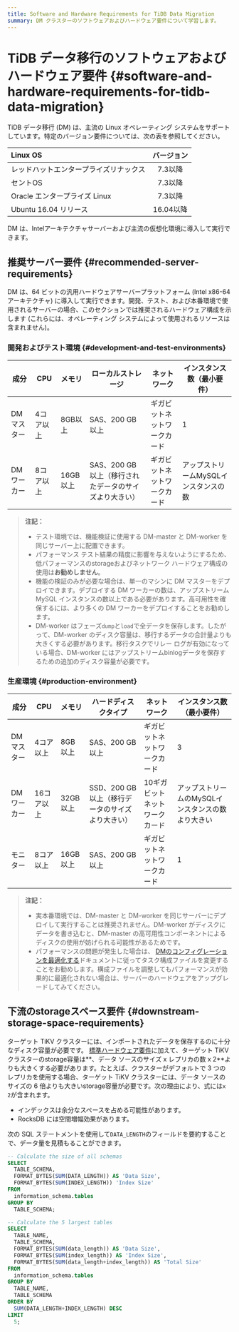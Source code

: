 ```yaml
---
title: Software and Hardware Requirements for TiDB Data Migration
summary: DM クラスターのソフトウェアおよびハードウェア要件について学習します。
---
```


# TiDB データ移行のソフトウェアおよびハードウェア要件 {#software-and-hardware-requirements-for-tidb-data-migration}

TiDB データ移行 (DM) は、主流の Linux オペレーティング システムをサポートしています。特定のバージョン要件については、次の表を参照してください。

| Linux OS              |  バージョン  |
| :-------------------- | :-----: |
| レッドハットエンタープライズリナックス   |  7.3以降  |
| セントOS                 |  7.3以降  |
| Oracle エンタープライズ Linux |  7.3以降  |
| Ubuntu 16.04 リリース     | 16.04以降 |

DM は、Intelアーキテクチャサーバーおよび主流の仮想化環境に導入して実行できます。

## 推奨サーバー要件 {#recommended-server-requirements}

DM は、64 ビットの汎用ハードウェアサーバープラットフォーム (Intel x86-64アーキテクチャ) に導入して実行できます。開発、テスト、および本番環境で使用されるサーバーの場合、このセクションでは推奨されるハードウェア構成を示します (これらには、オペレーティング システムによって使用されるリソースは含まれません)。

### 開発およびテスト環境 {#development-and-test-environments}

| 成分     | CPU   | メモリ    | ローカルストレージ                       | ネットワーク         | インスタンス数（最小要件）         |
| ------ | ----- | ------ | ------------------------------- | -------------- | --------------------- |
| DMマスター | 4コア以上 | 8GB以上  | SAS、200 GB以上                    | ギガビットネットワークカード | 1                     |
| DMワーカー | 8コア以上 | 16GB以上 | SAS、200 GB以上（移行されたデータのサイズより大きい） | ギガビットネットワークカード | アップストリームMySQLインスタンスの数 |

> **注記：**
>
> -   テスト環境では、機能検証に使用する DM-master と DM-worker を同じサーバー上に配置できます。
> -   パフォーマンス テスト結果の精度に影響を与えないようにするため、低パフォーマンスのstorageおよびネットワーク ハードウェア構成の使用は**お勧めしません**。
> -   機能の検証のみが必要な場合は、単一のマシンに DM マスターをデプロイできます。デプロイする DM ワーカーの数は、アップストリーム MySQL インスタンスの数以上である必要があります。高可用性を確保するには、より多くの DM ワーカーをデプロイすることをお勧めします。
> -   DM-worker はフェーズ`dump`と`load`で全データを保存します。したがって、DM-worker のディスク容量は、移行するデータの合計量よりも大きくする必要があります。移行タスクでリレー ログが有効になっている場合、DM-worker にはアップストリームbinlogデータを保存するための追加のディスク容量が必要です。

### 生産環境 {#production-environment}

| 成分     | CPU    | メモリ    | ハードディスクタイプ                   | ネットワーク           | インスタンス数（最小要件）               |
| ------ | ------ | ------ | ---------------------------- | ---------------- | --------------------------- |
| DMマスター | 4コア以上  | 8GB以上  | SAS、200 GB以上                 | ギガビットネットワークカード   | 3                           |
| DMワーカー | 16コア以上 | 32GB以上 | SSD、200 GB以上（移行データのサイズより大きい） | 10ギガビットネットワークカード | アップストリームのMySQLインスタンスの数より大きい |
| モニター   | 8コア以上  | 16GB以上 | SAS、200 GB以上                 | ギガビットネットワークカード   | 1                           |

> **注記：**
>
> -   実本番環境では、DM-master と DM-worker を同じサーバーにデプロイして実行することは推奨されません。DM-worker がディスクにデータを書き込むと、DM-master の高可用性コンポーネントによるディスクの使用が妨げられる可能性があるためです。
> -   パフォーマンスの問題が発生した場合は、 [DMのコンフィグレーションを最適化する](/dm/dm-tune-configuration.md)ドキュメントに従ってタスク構成ファイルを変更することをお勧めします。構成ファイルを調整してもパフォーマンスが効果的に最適化されない場合は、サーバーのハードウェアをアップグレードしてみてください。

## 下流のstorageスペース要件 {#downstream-storage-space-requirements}

ターゲット TiKV クラスターには、インポートされたデータを保存するのに十分なディスク容量が必要です。 [標準ハードウェア要件](/hardware-and-software-requirements.md)に加えて、ターゲット TiKV クラスターのstorage容量は**、データ ソースのサイズ x レプリカの数 x 2**よりも大きくする必要があります。たとえば、クラスターがデフォルトで 3 つのレプリカを使用する場合、ターゲット TiKV クラスターには、データ ソースのサイズの 6 倍よりも大きいstorage容量が必要です。次の理由により、式には`x 2`が含まれます。

-   インデックスは余分なスペースを占める可能性があります。
-   RocksDB には空間増幅効果があります。

次の SQL ステートメントを使用して`DATA_LENGTH`のフィールドを要約することで、データ量を見積もることができます。

```sql
-- Calculate the size of all schemas
SELECT
  TABLE_SCHEMA,
  FORMAT_BYTES(SUM(DATA_LENGTH)) AS 'Data Size',
  FORMAT_BYTES(SUM(INDEX_LENGTH)) 'Index Size'
FROM
  information_schema.tables
GROUP BY
  TABLE_SCHEMA;

-- Calculate the 5 largest tables
SELECT 
  TABLE_NAME,
  TABLE_SCHEMA,
  FORMAT_BYTES(SUM(data_length)) AS 'Data Size',
  FORMAT_BYTES(SUM(index_length)) AS 'Index Size',
  FORMAT_BYTES(SUM(data_length+index_length)) AS 'Total Size'
FROM
  information_schema.tables
GROUP BY
  TABLE_NAME,
  TABLE_SCHEMA
ORDER BY
  SUM(DATA_LENGTH+INDEX_LENGTH) DESC
LIMIT
  5;
```
